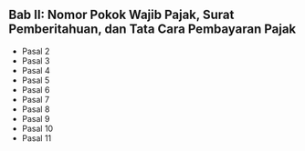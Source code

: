 ## Bab II: Nomor Pokok Wajib Pajak, Surat Pemberitahuan, dan Tata Cara Pembayaran Pajak

* Pasal 2
* Pasal 3
* Pasal 4
* Pasal 5
* Pasal 6
* Pasal 7
* Pasal 8
* Pasal 9
* Pasal 10
* Pasal 11
